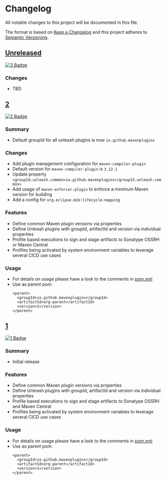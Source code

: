 # Changelog

All notable changes to this project will be documented in this file.

The format is based on [Keep a Changelog](http://keepachangelog.com/)
and this project adheres to [Semantic Versioning](http://semver.org/).

<!-- Format restrictions - see https://common-changelog.org and https://keepachangelog.com/ for details -->
<!-- Each Release must start with a line for the release version of exactly this format: ## [version] -->
<!-- The subsequent comment lines start with a space - not to irritate the release scripts parser!
 ## [major.minor.micro]
 <empty line> - optional sub sections may follow like:
 ### Added:
 - This feature was added
 <empty line>
 ### Changed:
 - This feature was changed
 <empty line>
 ### Removed:
 - This feature was removed
 <empty line>
 ### Fixed:
 - This issue was fixed
 <empty line>
 <empty line> - next line is the starting of the previous release
 ## [major.minor.micro]
 <empty line>
 <...>
 !!! In addition the compare URL links are to be maintained at the end of this CHANGELOG.md as follows.
     These links provide direct access to the GitHub compare vs. the previous release.
     The particular link of a released version will be copied to the release notes of a release accordingly.
     At the end of this file appropriate compare links have to be maintained for each release version in format:
 
  +-current release version
  |
  |                   +-URL to this repo    previous release version tag-+       +-current release version tag
  |                   |                                                  |       |
 [major.minor.micro]: https://github.com/mavenplugins/org-parent/compare/vM.N.u..vM.N.u
-->
<!--
## [Unreleased]

### Additions
- TBD

### Changes
- TBD

### Deprecated
- TBD

###	Removals
- TBD

### Fixes
- TBD

###	Security
- TBD
-->

## [Unreleased]
[![3 Badge](https://img.shields.io/nexus/r/io.github.mavenplugins/org-parent?server=https://s01.oss.sonatype.org&label=Maven%20Central&queryOpt=:v=3)](https://central.sonatype.com/artifact/io.github.mavenplugins/org-parent/3)

### Changes
- TBD


## [2]
<!-- !!! Align version in badge URLs as well !!! -->
[![2 Badge](https://img.shields.io/nexus/r/io.github.mavenplugins/org-parent?server=https://s01.oss.sonatype.org&label=Maven%20Central&queryOpt=:v=2)](https://central.sonatype.com/artifact/io.github.mavenplugins/org-parent/2)

### Summary
- Default groupId for all unleash plugins is now `io.github.mavenplugins`

### Changes
- Add plugin management configuration for `maven-compiler-plugin`
- Default version for `maven-compiler-plugin` is `3.12.1`
- Update property `<groupId.unleash.common>io.github.mavenplugins</groupId.unleash.common>`
- Add usage of `maven-enforcer-plugin` to enforce a minimum Maven version for building
- Add a config for `org.eclipse.m2e:lifecycle-mapping`

### Features
- Define common Maven plugin versions via properties
- Define Unleash plugins with groupId, artifactId and version via individual properties
- Profile based executions to sign and stage artifacts to Sonatype OSSRH or Maven Central
- Profiles being activated by system environment variables to leverage several CICD use cases

### Usage
- For details on usage please have a look to the comments in [pom.xml](pom.xml)
- Use as parent pom:
  ```
  <parent>
    <groupId>io.github.mavenplugins</groupId>
    <artifactId>org-parent</artifactId>
    <version>2</version>
  </parent>
  ```


## [1]
<!-- !!! Align version in badge URLs as well !!! -->
[![1 Badge](https://img.shields.io/nexus/r/io.github.mavenplugins/org-parent?server=https://s01.oss.sonatype.org&label=Maven%20Central&queryOpt=:v=1)](https://central.sonatype.com/artifact/io.github.mavenplugins/org-parent/1)

### Summary
- Initial release

### Features
- Define common Maven plugin versions via properties
- Define Unleash plugins with groupId, artifactId and version via individual properties
- Profile based executions to sign and stage artifacts to Sonatype OSSRH and Maven Central
- Profiles being activated by system environment variables to leverage several CICD use cases

### Usage
- For details on usage please have a look to the comments in [pom.xml](pom.xml)
- Use as parent pom:
  ```
  <parent>
    <groupId>io.github.mavenplugins</groupId>
    <artifactId>org-parent</artifactId>
    <version>1</version>
  </parent>
  ```


<!--
## []

### NeverReleased
- This is just a dummy placeholder to make the parser of GHCICD/release-notes-from-changelog@v1 happy!
-->

[Unreleased]: https://github.com/mavenplugins/org-parent/compare/v2..HEAD
[2]: https://github.com/mavenplugins/org-parent/compare/v1..v2
[1]: https://github.com/mavenplugins/org-parent/releases/tag/v1
